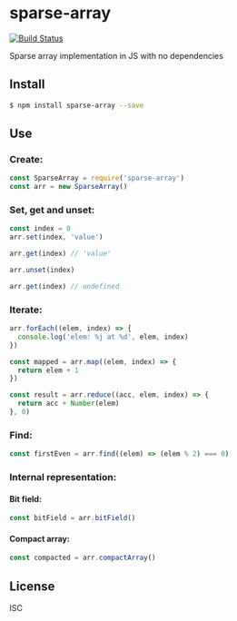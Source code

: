 # sparse-array

[![Build Status](https://travis-ci.org/pgte/js-sparse-array.svg?branch=master)](https://travis-ci.org/pgte/js-sparse-array)

Sparse array implementation in JS with no dependencies

## Install

```bash
$ npm install sparse-array --save
```

## Use

### Create:

```js
const SparseArray = require('sparse-array')
const arr = new SparseArray()
```

### Set, get and unset:

```js
const index = 0
arr.set(index, 'value')

arr.get(index) // 'value'

arr.unset(index)

arr.get(index) // undefined
```

### Iterate:

```js
arr.forEach((elem, index) => {
  console.log('elem: %j at %d', elem, index)
})

const mapped = arr.map((elem, index) => {
  return elem + 1
})

const result = arr.reduce((acc, elem, index) => {
  return acc + Number(elem)
}, 0)
```

### Find:

```js
const firstEven = arr.find((elem) => (elem % 2) === 0)
```

### Internal representation:

#### Bit field:

```js
const bitField = arr.bitField()
```

#### Compact array:

```js
const compacted = arr.compactArray()
```

## License

ISC